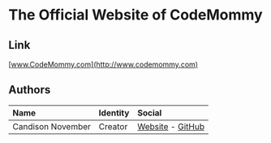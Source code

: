 # The Official Website of CodeMommy

## Link

[www.CodeMommy.com](http://www.codemommy.com)

## Authors

| Name | Identity | Social |
| :--- | :------- | :----- |
| Candison November | Creator  | [Website](http://www.kandisheng.com) - [GitHub](https://github.com/KanDisheng) |